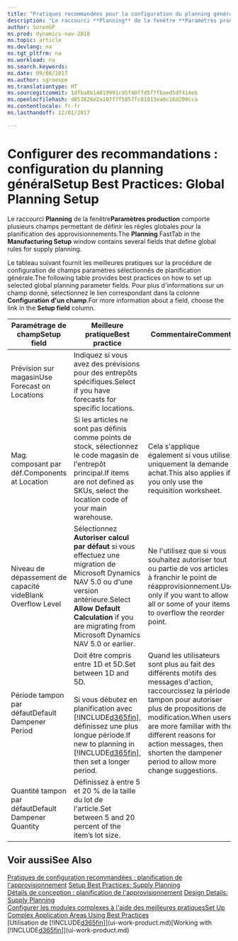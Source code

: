 ```yaml
---
title: "Pratiques recommandées pour la configuration du planning général"
description: "Le raccourci **Planning** de la fenêtre **Paramètres production** comporte plusieurs champs permettant de définir les règles globales pour la planification des approvisionnements."
author: SorenGP
ms.prod: dynamics-nav-2018
ms.topic: article
ms.devlang: na
ms.tgt_pltfrm: na
ms.workload: na
ms.search.keywords: 
ms.date: 09/08/2017
ms.author: sgroespe
ms.translationtype: HT
ms.sourcegitcommit: 1dfba8b14019991c95f40ffd5f7fbaed5df414eb
ms.openlocfilehash: d851626e2a107f7f5857fc81013ea0c16d209cca
ms.contentlocale: fr-fr
ms.lasthandoff: 12/01/2017

---
```

# <a name="setup-best-practices-global-planning-setup"></a><span data-ttu-id="e9221-103">Configurer des recommandations : configuration du planning général</span><span class="sxs-lookup"><span data-stu-id="e9221-103">Setup Best Practices: Global Planning Setup</span></span>
<span data-ttu-id="e9221-104">Le raccourci **Planning** de la fenêtre**Paramètres production** comporte plusieurs champs permettant de définir les règles globales pour la planification des approvisionnements.</span><span class="sxs-lookup"><span data-stu-id="e9221-104">The **Planning** FastTab in the **Manufacturing Setup** window contains several fields that define global rules for supply planning.</span></span>  

 <span data-ttu-id="e9221-105">Le tableau suivant fournit les meilleures pratiques sur la procédure de configuration de champs paramètres sélectionnés de planification générale.</span><span class="sxs-lookup"><span data-stu-id="e9221-105">The following table provides best practices on how to set up selected global planning parameter fields.</span></span> <span data-ttu-id="e9221-106">Pour plus d'informations sur un champ donné, sélectionnez le lien correspondant dans la colonne **Configuration d'un champ**.</span><span class="sxs-lookup"><span data-stu-id="e9221-106">For more information about a field, choose the link in the **Setup field** column.</span></span>  

|<span data-ttu-id="e9221-107">Paramétrage de champ</span><span class="sxs-lookup"><span data-stu-id="e9221-107">Setup field</span></span>|<span data-ttu-id="e9221-108">Meilleure pratique</span><span class="sxs-lookup"><span data-stu-id="e9221-108">Best practice</span></span>|<span data-ttu-id="e9221-109">Commentaire</span><span class="sxs-lookup"><span data-stu-id="e9221-109">Comment</span></span>|  
|-----------------|-------------------|-------------|  
|<span data-ttu-id="e9221-110">Prévision sur magasin</span><span class="sxs-lookup"><span data-stu-id="e9221-110">Use Forecast on Locations</span></span>|<span data-ttu-id="e9221-111">Indiquez si vous avez des prévisions pour des entrepôts spécifiques.</span><span class="sxs-lookup"><span data-stu-id="e9221-111">Select if you have forecasts for specific locations.</span></span>||  
|<span data-ttu-id="e9221-112">Mag. composant par déf.</span><span class="sxs-lookup"><span data-stu-id="e9221-112">Components at Location</span></span>|<span data-ttu-id="e9221-113">Si les articles ne sont pas définis comme points de stock, sélectionnez le code magasin de l'entrepôt principal.</span><span class="sxs-lookup"><span data-stu-id="e9221-113">If items are not defined as SKUs, select the location code of your main warehouse.</span></span>|<span data-ttu-id="e9221-114">Cela s'applique également si vous utilisez uniquement la demande achat.</span><span class="sxs-lookup"><span data-stu-id="e9221-114">This also applies if you only use the requisition worksheet.</span></span>|  
|<span data-ttu-id="e9221-115">Niveau de dépassement de capacité vide</span><span class="sxs-lookup"><span data-stu-id="e9221-115">Blank Overflow Level</span></span>|<span data-ttu-id="e9221-116">Sélectionnez **Autoriser calcul par défaut** si vous effectuez une migration de Microsoft Dynamics NAV 5.0 ou d'une version antérieure.</span><span class="sxs-lookup"><span data-stu-id="e9221-116">Select **Allow Default Calculation** if you are migrating from Microsoft Dynamics NAV 5.0 or earlier.</span></span>|<span data-ttu-id="e9221-117">Ne l'utilisez que si vous souhaitez autoriser tout ou partie de vos articles à franchir le point de réapprovisionnement.</span><span class="sxs-lookup"><span data-stu-id="e9221-117">Use only if you want to allow all or some of your items to overflow the reorder point.</span></span>|  
|<span data-ttu-id="e9221-118">Période tampon par défaut</span><span class="sxs-lookup"><span data-stu-id="e9221-118">Default Dampener Period</span></span>|<span data-ttu-id="e9221-119">Doit être compris entre 1D et 5D.</span><span class="sxs-lookup"><span data-stu-id="e9221-119">Set between 1D and 5D.</span></span><br /><br /> <span data-ttu-id="e9221-120">Si vous débutez en planification avec [!INCLUDE[d365fin](includes/d365fin_md.md)], définissez une plus longue période.</span><span class="sxs-lookup"><span data-stu-id="e9221-120">If new to planning in [!INCLUDE[d365fin](includes/d365fin_md.md)], then set a longer period.</span></span>|<span data-ttu-id="e9221-121">Quand les utilisateurs sont plus au fait des différents motifs des messages d'action, raccourcissez la période tampon pour autoriser plus de propositions de modification.</span><span class="sxs-lookup"><span data-stu-id="e9221-121">When users are more familiar with the different reasons for action messages, then shorten the dampener period to allow more change suggestions.</span></span>|  
|<span data-ttu-id="e9221-122">Quantité tampon par défaut</span><span class="sxs-lookup"><span data-stu-id="e9221-122">Default Dampener Quantity</span></span>|<span data-ttu-id="e9221-123">Définissez à entre 5 et 20 % de la taille du lot de l'article.</span><span class="sxs-lookup"><span data-stu-id="e9221-123">Set between 5 and 20 percent of the item’s lot size.</span></span>||  

## <a name="see-also"></a><span data-ttu-id="e9221-124">Voir aussi</span><span class="sxs-lookup"><span data-stu-id="e9221-124">See Also</span></span>  
 <span data-ttu-id="e9221-125">[Pratiques de configuration recommandées : planification de l'approvisionnement](setup-best-practices-supply-planning.md) </span><span class="sxs-lookup"><span data-stu-id="e9221-125">[Setup Best Practices: Supply Planning](setup-best-practices-supply-planning.md) </span></span>  
 <span data-ttu-id="e9221-126">[Détails de conception : planification de l'approvisionnement](design-details-supply-planning.md) </span><span class="sxs-lookup"><span data-stu-id="e9221-126">[Design Details: Supply Planning](design-details-supply-planning.md) </span></span>  
 [<span data-ttu-id="e9221-127">Configurer les modules complexes à l'aide des meilleures pratiques</span><span class="sxs-lookup"><span data-stu-id="e9221-127">Set Up Complex Application Areas Using Best Practices</span></span>](set-up-complex-application-areas-using-best-practices.md)  
 <span data-ttu-id="e9221-128">[Utilisation de [!INCLUDE[d365fin](includes/d365fin_md.md)]](ui-work-product.md)</span><span class="sxs-lookup"><span data-stu-id="e9221-128">[Working with [!INCLUDE[d365fin](includes/d365fin_md.md)]](ui-work-product.md)</span></span>

